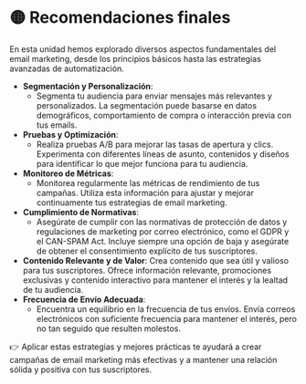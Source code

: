 # 🟡 Recomendaciones finales
En esta unidad hemos explorado diversos aspectos fundamentales del email marketing, desde los principios básicos hasta las estrategias avanzadas de automatización.
- **Segmentación y Personalización**:
    - Segmenta tu audiencia para enviar mensajes más relevantes y personalizados. La segmentación puede basarse en datos demográficos, comportamiento de compra o interacción previa con tus emails.
- **Pruebas y Optimización**:
    - Realiza pruebas A/B para mejorar las tasas de apertura y clics. Experimenta con diferentes líneas de asunto, contenidos y diseños para identificar lo que mejor funciona para tu audiencia.
- **Monitoreo de Métricas**:
    - Monitorea regularmente las métricas de rendimiento de tus campañas. Utiliza esta información para ajustar y mejorar continuamente tus estrategias de email marketing.
- **Cumplimiento de Normativas**:
    - Asegúrate de cumplir con las normativas de protección de datos y regulaciones de marketing por correo electrónico, como el GDPR y el CAN-SPAM Act. Incluye siempre una opción de baja y asegúrate de obtener el consentimiento explícito de tus suscriptores.
- **Contenido Relevante y de Valor**:
Crea contenido que sea útil y valioso para tus suscriptores. Ofrece información relevante, promociones exclusivas y contenido interactivo para mantener el interés y la lealtad de tu audiencia.
- **Frecuencia de Envío Adecuada**:
    - Encuentra un equilibrio en la frecuencia de tus envíos. Envía correos electrónicos con suficiente frecuencia para mantener el interés, pero no tan seguido que resulten molestos.

👉 Aplicar estas estrategias y mejores prácticas te ayudará a crear campañas de email marketing más efectivas y a mantener una relación sólida y positiva con tus suscriptores.